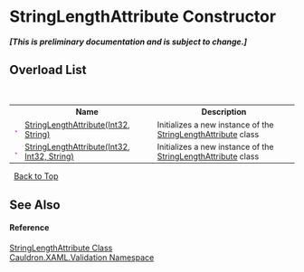 # StringLengthAttribute Constructor 
 _**\[This is preliminary documentation and is subject to change.\]**_


## Overload List
&nbsp;<table><tr><th></th><th>Name</th><th>Description</th></tr><tr><td>![Public method](media/pubmethod.gif "Public method")</td><td><a href="M_Cauldron_XAML_Validation_StringLengthAttribute__ctor_1">StringLengthAttribute(Int32, String)</a></td><td>
Initializes a new instance of the <a href="T_Cauldron_XAML_Validation_StringLengthAttribute">StringLengthAttribute</a> class</td></tr><tr><td>![Public method](media/pubmethod.gif "Public method")</td><td><a href="M_Cauldron_XAML_Validation_StringLengthAttribute__ctor">StringLengthAttribute(Int32, Int32, String)</a></td><td>
Initializes a new instance of the <a href="T_Cauldron_XAML_Validation_StringLengthAttribute">StringLengthAttribute</a> class</td></tr></table>&nbsp;
<a href="#stringlengthattribute-constructor">Back to Top</a>

## See Also


#### Reference
<a href="T_Cauldron_XAML_Validation_StringLengthAttribute">StringLengthAttribute Class</a><br /><a href="N_Cauldron_XAML_Validation">Cauldron.XAML.Validation Namespace</a><br />